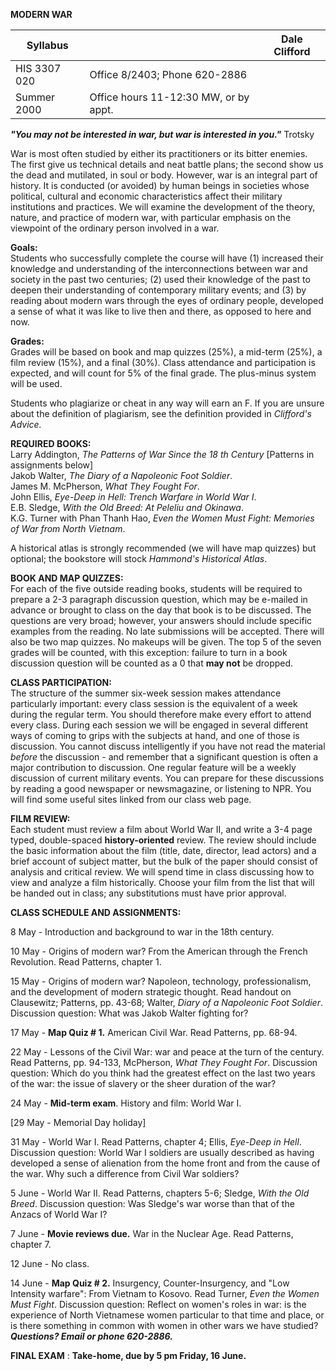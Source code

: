 **MODERN WAR**

  
Syllabus  |  | Dale Clifford  
---|---|---  
HIS 3307 020 | Office 8/2403; Phone 620-2886  
Summer 2000 | Office hours 11-12:30 MW, or by appt.  
  
**_"You may not be interested in war, but war is interested in you."_**
Trotsky

War is most often studied by either its practitioners or its bitter enemies.
The first give us technical details and neat battle plans; the second show us
the dead and mutilated, in soul or body. However, war is an integral part of
history. It is conducted (or avoided) by human beings in societies whose
political, cultural and economic characteristics affect their military
institutions and practices. We will examine the development of the theory,
nature, and practice of modern war, with particular emphasis on the viewpoint
of the ordinary person involved in a war.

**Goals:**  
Students who successfully complete the course will have (1) increased their
knowledge and understanding of the interconnections between war and society in
the past two centuries; (2) used their knowledge of the past to deepen their
understanding of contemporary military events; and (3) by reading about modern
wars through the eyes of ordinary people, developed a sense of what it was
like to live then and there, as opposed to here and now.

**Grades:**  
Grades will be based on book and map quizzes (25%), a mid-term (25%), a film
review (15%), and a final (30%). Class attendance and participation is
expected, and will count for 5% of the final grade.  The plus-minus system
will be used.

Students who plagiarize or cheat in any way will earn an F. If you are unsure
about the definition of plagiarism, see the definition provided in _Clifford's
Advice._

**REQUIRED BOOKS:**  
Larry Addington, _The Patterns of War Since the 18 th Century_ [Patterns in
assignments below]  
Jakob Walter, _The Diary of a Napoleonic Foot Soldier_.  
James M. McPherson, _What They Fought For_.  
John Ellis, _Eye-Deep in Hell: Trench Warfare in World War I_.  
E.B. Sledge, _With the Old Breed: At Peleliu and Okinawa_.  
K.G. Turner with Phan Thanh Hao, _Even the Women Must Fight: Memories of War
from North Vietnam_.

A historical atlas is strongly recommended (we will have map quizzes) but
optional; the bookstore will stock _Hammond's Historical Atlas_.

**BOOK AND MAP QUIZZES:**  
For each of the five outside reading books, students will be required to
prepare a 2-3 paragraph discussion question, which may be e-mailed in advance
or brought to class on the day that book is to be discussed. The questions are
very broad; however, your answers should include specific examples from the
reading. No late submissions will be accepted. There will also be two map
quizzes. No makeups will be given. The top 5 of the seven grades will be
counted, with this exception: failure to turn in a book discussion question
will be counted as a 0 that **may not** be dropped.

**CLASS PARTICIPATION:**  
The structure of the summer six-week session makes attendance particularly
important: every class session is the equivalent of a week during the regular
term. You should therefore make every effort to attend every class. During
each session we will be engaged in several different ways of coming to grips
with the subjects at hand, and one of those is discussion. You cannot discuss
intelligently if you have not read the material _before_ the discussion - and
remember that a significant question is often a major contribution to
discussion. One regular feature will be a weekly discussion of current
military events. You can prepare for these discussions by reading a good
newspaper or newsmagazine, or listening to NPR. You will find some useful
sites linked from our class web page.

**FILM REVIEW:**  
Each student must review a film about World War II, and write a 3-4 page
typed, double-spaced **history-oriented** review. The review should include
the basic information about the film (title, date, director, lead actors) and
a brief account of subject matter, but the bulk of the paper should consist of
analysis and critical review. We will spend time in class discussing how to
view and analyze a film historically. Choose your film from the list that will
be handed out in class; any substitutions must have prior approval.  


**CLASS SCHEDULE AND ASSIGNMENTS:**

8 May - Introduction and background to war in the 18th century.

10 May - Origins of modern war? From the American through the French
Revolution. Read Patterns, chapter 1.

15 May - Origins of modern war? Napoleon, technology, professionalism, and the
development of modern strategic thought. Read handout on Clausewitz; Patterns,
pp. 43-68; Walter, _Diary of a Napoleonic Foot Soldier_. Discussion question:
What was Jakob Walter fighting for?

17 May - **Map Quiz # 1.** American Civil War. Read Patterns, pp. 68-94.

22 May - Lessons of the Civil War: war and peace at the turn of the century.
Read Patterns, pp. 94-133, McPherson, _What They Fought For_. Discussion
question: Which do you think had the greatest effect on the last two years of
the war: the issue of slavery or the sheer duration of the war?

24 May - **Mid-term exam**. History and film: World War I.

[29 May - Memorial Day holiday]

31 May - World War I. Read Patterns, chapter 4; Ellis, _Eye-Deep in Hell_.
Discussion question: World War I soldiers are usually described as having
developed a sense of alienation from the home front and from the cause of the
war. Why such a difference from Civil War soldiers?

5 June - World War II. Read Patterns, chapters 5-6; Sledge, _With the Old
Breed_. Discussion question: Was Sledge's war worse than that of the Anzacs of
World War I?

7 June - **Movie reviews due.** War in the Nuclear Age. Read Patterns, chapter
7.

12 June - No class.

14 June - **Map Quiz # 2.** Insurgency, Counter-Insurgency, and "Low Intensity
warfare": From Vietnam to Kosovo. Read Turner, _Even the Women Must Fight_.
Discussion question: Reflect on women's roles in war: is the experience of
North Vietnamese women particular to that time and place, or is there
something in common with women in other wars we have studied? **_Questions?
Email or phone 620-2886._**

**FINAL EXAM** : **Take-home, due by 5 pm Friday, 16 June.**

